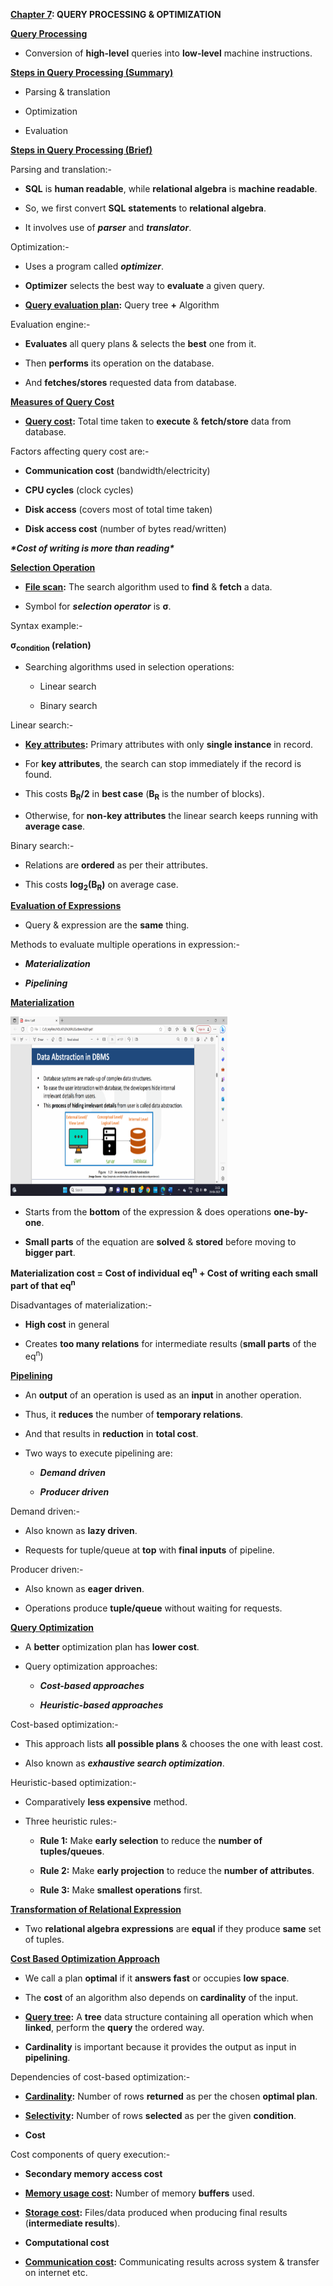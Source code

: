 **<u>Chapter 7</u>: QUERY PROCESSING & OPTIMIZATION**

**<u>Query Processing</u>**

- Conversion of **high-level** queries into **low-level** machine
  instructions.

**<u>Steps in Query Processing (Summary)</u>**

- Parsing & translation

- Optimization

- Evaluation

**<u>Steps in Query Processing (Brief)</u>**

Parsing and translation:-

- **SQL** is **human readable**, while **relational algebra** is
  **machine readable**.

- So, we first convert **SQL** **statements** to **relational algebra**.

- It involves use of ***parser*** and ***translator***.

Optimization:-

- Uses a program called ***optimizer***.

- **Optimizer** selects the best way to **evaluate** a given query.

- **<u>Query evaluation plan</u>:** Query tree **+** Algorithm

Evaluation engine:-

- **Evaluates** all query plans & selects the **best** one from it.

- Then **performs** its operation on the database.

- And **fetches/stores** requested data from database.

**<u>Measures of Query Cost</u>**

- **<u>Query cost</u>:** Total time taken to **execute** &
  **fetch/store** data from database.

Factors affecting query cost are:-

- **Communication cost** (bandwidth/electricity)

- **CPU cycles** (clock cycles)

- **Disk access** (covers most of total time taken)

- **Disk access cost** (number of bytes read/written)

***\*Cost of writing is more than reading\****

**<u>Selection Operation</u>**

- **<u>File scan</u>:** The search algorithm used to **find** &
  **fetch** a data.

- Symbol for ***selection operator*** is **σ**.

Syntax example:-

**σ<sub>condition</sub> (relation)**

- Searching algorithms used in selection operations:

  - Linear search

  - Binary search

Linear search:-

- **<u>Key attributes</u>:** Primary attributes with only **single
  instance** in record.

- For **key attributes**, the search can stop immediately if the record
  is found.

- This costs **B<sub>R</sub>/2** in **best case** (**B<sub>R</sub>** is
  the number of blocks).

- Otherwise, for **non-key attributes** the linear search keeps running
  with **average case**.

Binary search:-

- Relations are **ordered** as per their attributes.

- This costs **log<sub>2</sub>(B<sub>R</sub>)** on average case.

**<u>Evaluation of Expressions</u>**

- Query & expression are the **same** thing.

Methods to evaluate multiple operations in expression:-

- ***Materialization***

- ***Pipelining***

**<u>Materialization</u>**

<img src="./media/image1.png"
style="width:3.61186in;height:2.98321in" />

- Starts from the **bottom** of the expression & does operations
  **one-by-one**.

- **Small parts** of the equation are **solved** & **stored** before
  moving to **bigger part**.

**Materialization cost = Cost of individual eq<sup>n</sup> + Cost of
writing each small part of that eq<sup>n</sup>**

Disadvantages of materialization:-

- **High cost** in general

- Creates **too many relations** for intermediate results (**small
  parts** of the eq<sup>n</sup>)

**<u>Pipelining</u>**

- An **output** of an operation is used as an **input** in another
  operation.

- Thus, it **reduces** the number of **temporary relations**.

- And that results in **reduction** in **total cost**.

- Two ways to execute pipelining are:

  - ***Demand driven***

  - ***Producer driven***

Demand driven:-

- Also known as **lazy driven**.

- Requests for tuple/queue at **top** with **final inputs** of pipeline.

Producer driven:-

- Also known as **eager driven**.

- Operations produce **tuple/queue** without waiting for requests.

**<u>Query Optimization</u>**

- A **better** optimization plan has **lower cost**.

- Query optimization approaches:

  - ***Cost-based approaches***

  - ***Heuristic-based approaches***

Cost-based optimization:-

- This approach lists **all possible plans** & chooses the one with
  least cost.

- Also known as ***exhaustive search optimization***.

Heuristic-based optimization:-

- Comparatively **less expensive** method.

- Three heuristic rules:-

  - **Rule 1:** Make **early selection** to reduce the **number of
    tuples/queues**.

  - **Rule 2:** Make **early projection** to reduce the **number of
    attributes**.

  - **Rule 3:** Make **smallest operations** first.

**<u>Transformation of Relational Expression</u>**

- Two **relational algebra expressions** are **equal** if they produce
  **same** set of tuples.

**<u>Cost Based Optimization Approach</u>**

- We call a plan **optimal** if it **answers fast** or occupies **low
  space**.

- The **cost** of an algorithm also depends on **cardinality** of the
  input.

- **<u>Query tree</u>:** A **tree** data structure containing all
  operation which when **linked**, perform the **query** the ordered
  way.

- **Cardinality** is important because it provides the output as input
  in **pipelining**.

Dependencies of cost-based optimization:-

- **<u>Cardinality</u>:** Number of rows **returned** as per the chosen
  **optimal plan**.

- **<u>Selectivity</u>:** Number of rows **selected** as per the given
  **condition**.

- **Cost**

Cost components of query execution:-

- **Secondary memory access cost**

- **<u>Memory usage cost</u>:** Number of memory **buffers** used.

- **<u>Storage cost</u>:** Files/data produced when producing final
  results (**intermediate results**).

- **Computational cost**

- **<u>Communication cost</u>:** Communicating results across system &
  transfer on internet etc.
